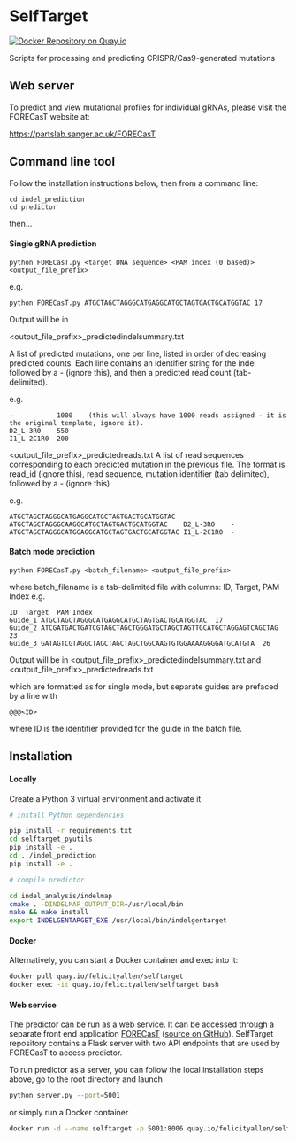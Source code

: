 # SelfTarget
[![Docker Repository on Quay.io](https://quay.io/repository/coreos/quay-docs/status "Docker Repository on Quay.io")](https://quay.io/repository/felicityallen/selftarget)

Scripts for processing and predicting CRISPR/Cas9-generated mutations

## Web server

To predict and view mutational profiles for individual gRNAs, please visit the FORECasT website at:

https://partslab.sanger.ac.uk/FORECasT

## Command line tool

Follow the installation instructions below, then from a command line:

```
cd indel_prediction
cd predictor
```

then...

#### Single gRNA prediction

```
python FORECasT.py <target DNA sequence> <PAM index (0 based)> <output_file_prefix>
```

e.g. 

```
python FORECasT.py ATGCTAGCTAGGGCATGAGGCATGCTAGTGACTGCATGGTAC 17
```

Output will be in 

<output_file_prefix>_predictedindelsummary.txt

A list of predicted mutations, one per line, listed in order of decreasing predicted counts.
Each line contains an identifier string for the indel followed by a - (ignore this), and then a predicted read count (tab-delimited).

e.g. 
```
-			1000	(this will always have 1000 reads assigned - it is the original template, ignore it).
D2_L-3R0	550
I1_L-2C1R0	200
```

<output_file_prefix>_predictedreads.txt
A list of read sequences corresponding to each predicted mutation in the previous file. 
The format is read_id (ignore this), read sequence, mutation identifier (tab delimited), followed by a - (ignore this)

e.g.
```
ATGCTAGCTAGGGCATGAGGCATGCTAGTGACTGCATGGTAC	-	-
ATGCTAGCTAGGGCAAGGCATGCTAGTGACTGCATGGTAC	D2_L-3R0	-
ATGCTAGCTAGGGCATGGAGGCATGCTAGTGACTGCATGGTAC	I1_L-2C1R0	-
```

#### Batch mode prediction

```
python FORECasT.py <batch_filename> <output_file_prefix>
```

where batch_filename is a tab-delimited file with columns:  ID, Target, PAM Index
e.g.
```
ID	Target	PAM Index
Guide_1	ATGCTAGCTAGGGCATGAGGCATGCTAGTGACTGCATGGTAC	17
Guide_2	ATCGATGACTGATCGTAGCTAGCTGGGATGCTAGCTAGTTGCATGCTAGGAGTCAGCTAG	23
Guide_3	GATAGTCGTAGGCTAGCTAGCTAGCTGGCAAGTGTGGAAAAGGGGATGCATGTA	26
```

Output will be in 
<output_file_prefix>_predictedindelsummary.txt  and
<output_file_prefix>_predictedreads.txt

which are formatted as for single mode, but separate guides are prefaced by a line with

```
@@@<ID>
```
where ID is the identifier provided for the guide in the batch file.

## Installation

#### Locally
Create a Python 3 virtual environment and activate it
```bash
# install Python dependencies

pip install -r requirements.txt
cd selftarget_pyutils
pip install -e .
cd ../indel_prediction
pip install -e .

# compile predictor

cd indel_analysis/indelmap
cmake . -DINDELMAP_OUTPUT_DIR=/usr/local/bin
make && make install
export INDELGENTARGET_EXE /usr/local/bin/indelgentarget
```

#### Docker
Alternatively, you can start a Docker container and exec into it:
```bash
docker pull quay.io/felicityallen/selftarget
docker exec -it quay.io/felicityallen/selftarget bash
```
#### Web service

The predictor can be run as a web service. It can be accessed through a separate front end application 
[FORECasT](https://partslab.sanger.ac.uk) ([source on GitHub](https://github.com/cellgeni/FORECasT)). 
SelfTarget repository contains a Flask server with two API endpoints that are used by FORECasT to access predictor.

To run predictor as a server, you can follow the local installation steps above, 
go to the root directory and launch
```bash
python server.py --port=5001
```
or simply run a Docker container
```bash
docker run -d --name selftarget -p 5001:8006 quay.io/felicityallen/selftarget
```



